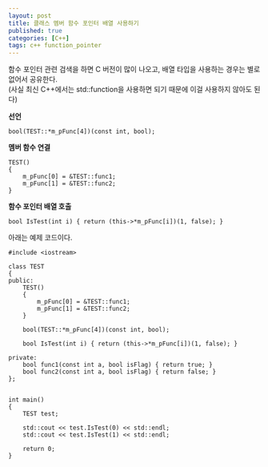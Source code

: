 ```yaml
---
layout: post
title: 클래스 멤버 함수 포인터 배열 사용하기
published: true
categories: [C++]
tags: c++ function_pointer
---
```

함수 포인터 관련 검색을 하면 C 버전이 많이 나오고, 배열 타입을 사용하는 경우는 별로 없어서 공유한다.  
(사실 최신 C++에서는 std::function을 사용하면 되기 때문에 이걸 사용하지 않아도 된다)

  
**선언**  

```
bool(TEST::*m_pFunc[4])(const int, bool);
```

    
**멤버 함수 연결**  

```
TEST()
{
	m_pFunc[0] = &TEST::func1;
	m_pFunc[1] = &TEST::func2;
}
```
  
   
**함수 포인터 배열 호출**  

```
bool IsTest(int i) { return (this->*m_pFunc[i])(1, false); }
```
  
  
아래는 예제 코드이다.

```
#include <iostream>

class TEST
{
public:
	TEST()
	{
		m_pFunc[0] = &TEST::func1;
		m_pFunc[1] = &TEST::func2;
	}

	bool(TEST::*m_pFunc[4])(const int, bool);

	bool IsTest(int i) { return (this->*m_pFunc[i])(1, false); }

private:
	bool func1(const int a, bool isFlag) { return true; }
	bool func2(const int a, bool isFlag) { return false; }
};


int main()
{
	TEST test;

	std::cout << test.IsTest(0) << std::endl;
	std::cout << test.IsTest(1) << std::endl;

	return 0;
}
```
